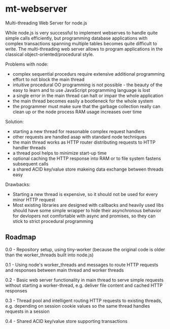 # mt-webserver
Multi-threading Web Server for node.js

While node.js is very successful to implement webserves to handle quite simple calls efficiently, but programming database applications with complex transactions spanning multiple tables becomes quite difficult to write. The multi-threading web server allows to program applications in the classical object-oriented/procedural style.

Problems with node:

-   complex sequential procedurs require extensive additional programming effort to not block the main thread
-   intuitive procedural OO programming is not possible - the beauty of the easy to learn and to use JavaScript programming language is lost
-   a single error in the main thread can halt or impair the whole application
-   the main thread becomes easily a bootleneck for the whole system
-   the programmer must make sure that the garbage collection really can clean up or the node process RAM usage increases over time

Solution:

+   starting a new thread for reasonable complex request handlers
+   other requests are handled asap with standard node techniques
+   the main thread works as HTTP router distributing requests to HTTP handler threads
+   a thread pool helps to minimize start-up time
+   optional caching the HTTP response into RAM or to file system fastens subsequent calls
+   a shared ACID key/value store makeing data exchange between threads easy

Drawbacks:

*   Starting a new thread is expensive, so it should not be used for every minor HTTP request
*   Most existing libraries are designed with callbacks and heavily used libs should have some simple wrapper to hide their asynchronous behavior for devlopers
    not comfortable with async and promises, so they can stick to strict procedural programming

## Roadmap
0.0 - Repository setup, using tiny-worker (because the original code is older than the worker_threads built into node.js)

0.1 - Using node's worker_threads and messages to route HTTP requests and responses between main thread and worker threads

0.2 - Basic web server functionality in main thread to serve simple requests without starting a worker-thread, e.g. deliver file content and cached HTTP responses

0.3 - Thread pool and intelligent routing HTTP requests to existing threads, e.g. depending on session cookie values so the same thread handles requests in a session

0.4 - Shared ACID key/value store supporting transactions
